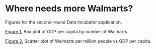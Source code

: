 Where needs more Walmarts?
======================

Figures for the second-round Data Incubator application.

[Figure 1.](walmart_boxplot.png) Box plot of GDP per capita by number of Walmarts.

[Figure 2.](walmart_scatter2.png) Scatter plot of Walmarts per million people vs GDP per capita.

